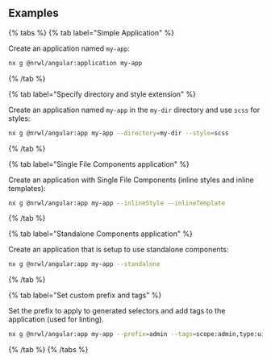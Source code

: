 ## Examples

{% tabs %}
{% tab label="Simple Application" %}

Create an application named `my-app`:

```bash
nx g @nrwl/angular:application my-app
```

{% /tab %}

{% tab label="Specify directory and style extension" %}

Create an application named `my-app` in the `my-dir` directory and use `scss` for styles:

```bash
nx g @nrwl/angular:app my-app --directory=my-dir --style=scss
```

{% /tab %}

{% tab label="Single File Components application" %}

Create an application with Single File Components (inline styles and inline templates):

```bash
nx g @nrwl/angular:app my-app --inlineStyle --inlineTemplate
```

{% /tab %}

{% tab label="Standalone Components application" %}

Create an application that is setup to use standalone components:

```bash
nx g @nrwl/angular:app my-app --standalone
```

{% /tab %}

{% tab label="Set custom prefix and tags" %}

Set the prefix to apply to generated selectors and add tags to the application (used for linting).

```bash
nx g @nrwl/angular:app my-app --prefix=admin --tags=scope:admin,type:ui
```

{% /tab %}
{% /tabs %}
